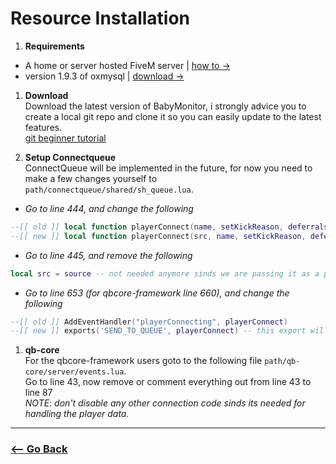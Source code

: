 # Resource Installation

1. **Requirements**<br>
  - A home or server hosted FiveM server | [how to ->](https://docs.fivem.net/docs/server-manual/setting-up-a-server/)
  - version 1.9.3 of oxmysql | [download ->](https://github.com/overextended/oxmysql)

1. **Download**<br>
Download the latest version of BabyMonitor, i strongly advice you to create a local git repo and clone it so you can easily update to the latest features.<br>
[git beginner tutorial](https://www.youtube.com/watch?v=8JJ101D3knE)

1. **Setup Connectqueue**<br>
ConnectQueue will be implemented in the future, for now you need to make a few changes yourself to `path/connectqueue/shared/sh_queue.lua`.

- *Go to line 444, and change the following*
```lua
--[[ old ]] local function playerConnect(name, setKickReason, deferrals)
--[[ new ]] local function playerConnect(src, name, setKickReason, deferrals) -- playerSrc is added so it knows which player to add
```

- *Go to line 445, and remove the following*
```lua
local src = source -- not needed anymore sinds we are passing it as a parameter to the function
```

- *Go to line 653 (for qbcore-framework line 660), and change the following*
```lua
--[[ old ]] AddEventHandler("playerConnecting", playerConnect)
--[[ new ]] exports('SEND_TO_QUEUE', playerConnect) -- this export will be triggerd from the BabyMonitor resource
```

1. **qb-core**<br>
For the qbcore-framework users goto to the following file `path/qb-core/server/events.lua`.<br>
Go to line 43, now remove or comment everything out from line 43 to line 87<br>
*NOTE: don't disable any other connection code sinds its needed for handling the player data.*

<hr>

### [<-- Go Back](https://github.com/5m1Ly/BabyMonitor)
